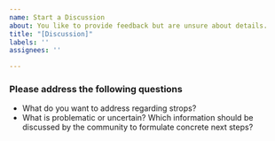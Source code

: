 ```yaml
---
name: Start a Discussion
about: You like to provide feedback but are unsure about details.
title: "[Discussion]"
labels: ''
assignees: ''

---
```


### Please address the following questions
* What do you want to address regarding strops?
* What is problematic or uncertain? Which information should be discussed by the community to formulate concrete next steps?
